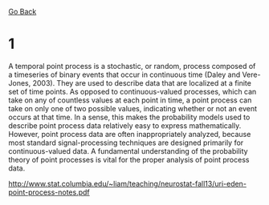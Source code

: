 [Go Back](https://github.com/arm-on/plan/blob/main/statistical-machine-learning.md)

# 1

A temporal point process is a stochastic, or random, process composed of a timeseries of binary events that occur in continuous time (Daley and Vere-Jones, 2003).
They are used to describe data that are localized at a finite set of time points. As
opposed to continuous-valued processes, which can take on any of countless values at
each point in time, a point process can take on only one of two possible values,
indicating whether or not an event occurs at that time. In a sense, this makes the
probability models used to describe point process data relatively easy to express
mathematically. However, point process data are often inappropriately analyzed,
because most standard signal-processing techniques are designed primarily for
continuous-valued data. A fundamental understanding of the probability theory of point
processes is vital for the proper analysis of point process data. 

http://www.stat.columbia.edu/~liam/teaching/neurostat-fall13/uri-eden-point-process-notes.pdf

